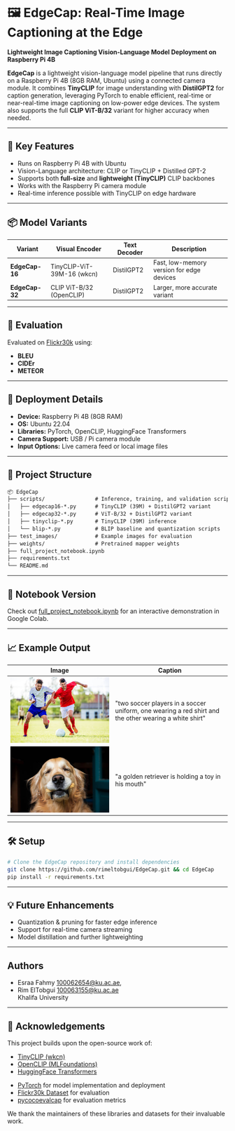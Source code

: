 # 🖼️ EdgeCap: Real-Time Image Captioning at the Edge

**Lightweight Image Captioning Vision-Language Model Deployment on Raspberry Pi 4B**

**EdgeCap** is a lightweight vision-language model pipeline that runs directly on a Raspberry Pi 4B (8GB RAM, Ubuntu) using a connected camera module. It combines **TinyCLIP** for image understanding with **DistilGPT2** for caption generation, leveraging PyTorch to enable efficient, real-time or near-real-time image captioning on low-power edge devices. The system also supports the full **CLIP ViT-B/32** variant for higher accuracy when needed.

---

## 🚀 Key Features

- Runs on Raspberry Pi 4B with Ubuntu
- Vision-Language architecture: CLIP or TinyCLIP + Distilled GPT-2
- Supports both **full-size** and **lightweight (TinyCLIP)** CLIP backbones
- Works with the Raspberry Pi camera module
- Real-time inference possible with TinyCLIP on edge hardware

---

## 📦 Model Variants

| Variant      | Visual Encoder         | Text Decoder   | Description                              |
|--------------|------------------------|----------------|------------------------------------------|
| **EdgeCap-16** | TinyCLIP-ViT-39M-16 (wkcn)    | DistilGPT2     | Fast, low-memory version for edge devices |
| **EdgeCap-32** | CLIP ViT-B/32 (OpenCLIP) | DistilGPT2     | Larger, more accurate variant             |

---

## 🧪 Evaluation

Evaluated on [Flickr30k](https://huggingface.co/datasets/nlphuji/flickr30k) using:

* **BLEU**
* **CIDEr**
* **METEOR**

---

## 🤖 Deployment Details

- **Device:** Raspberry Pi 4B (8GB RAM)
- **OS:** Ubuntu 22.04
- **Libraries:** PyTorch, OpenCLIP, HuggingFace Transformers
- **Camera Support:** USB / Pi camera module
- **Input Options:** Live camera feed or local image files
  
---

## 🔧 Project Structure

```markdown
📦 EdgeCap
├── scripts/                # Inference, training, and validation scripts
│   ├── edgecap16-*.py      # TinyCLIP (39M) + DistilGPT2 variant
│   ├── edgecap32-*.py      # ViT-B/32 + DistilGPT2 variant
│   ├── tinyclip-*.py       # TinyCLIP (39M) inference
│   └── blip-*.py           # BLIP baseline and quantization scripts
├── test_images/            # Example images for evaluation
├── weights/                # Pretrained mapper weights
├── full_project_notebook.ipynb
├── requirements.txt
└── README.md
```

---

## 📓 Notebook Version

Check out [full_project_notebook.ipynb](full_project_notebook.ipynb) for an interactive demonstration in Google Colab.

---

## 📈 Example Output

| Image                   | Caption                              |
| ----------------------- | ------------------------------------ |
| ![soccer](test_images/soccer.jpg) | "two soccer players in a soccer uniform, one wearing a red shirt and the other wearing a white shirt"          |
| ![dog](test_images/dog.jpg)    | "a golden retriever is holding a toy in his mouth" |

---

## 🛠️ Setup
```bash
# Clone the EdgeCap repository and install dependencies
git clone https://github.com/rimeltobgui/EdgeCap.git && cd EdgeCap
pip install -r requirements.txt
```

---

## 💡 Future Enhancements

* Quantization & pruning for faster edge inference
* Support for real-time camera streaming
* Model distillation and further lightweighting

---

## Authors

* Esraa Fahmy 100062654@ku.ac.ae, 
* Rim ElTobgui 100063155@ku.ac.ae  
Khalifa University
---

## 🙏 Acknowledgements

This project builds upon the open-source work of:

- [TinyCLIP (wkcn)](https://github.com/wkcn/TinyCLIP)
- [OpenCLIP (MLFoundations)](https://github.com/mlfoundations/open_clip)
- [HuggingFace Transformers](https://github.com/huggingface/transformers)
* [PyTorch](https://pytorch.org/) for model implementation and deployment
* [Flickr30k Dataset](https://huggingface.co/datasets/nlphuji/flickr30k) for evaluation
* [pycocoevalcap](https://github.com/tylin/coco-caption) for evaluation metrics

We thank the maintainers of these libraries and datasets for their invaluable work.

